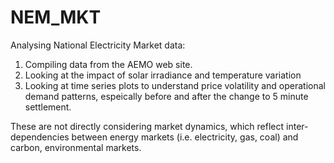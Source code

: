 # NEM_MKT
Analysing National Electricity Market data:
1. Compiling data from the AEMO web site.
2. Looking at the impact of solar irradiance and temperature variation
3. Looking at time series plots to understand price volatility and operational demand patterns, espeically before and after the change to 5 minute settlement.

These are not directly considering market dynamics, which reflect inter-dependencies between energy markets (i.e. electricity, gas, coal) and carbon, environmental markets.
